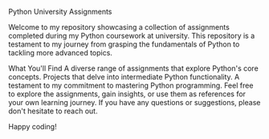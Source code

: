 Python University Assignments

Welcome to my repository showcasing a collection of assignments completed during my Python coursework at university. This repository is a testament to my journey from grasping the fundamentals of Python to tackling more advanced topics.

What You'll Find
A diverse range of assignments that explore Python's core concepts.
Projects that delve into intermediate Python functionality.
A testament to my commitment to mastering Python programming.
Feel free to explore the assignments, gain insights, or use them as references for your own learning journey. If you have any questions or suggestions, please don't hesitate to reach out.

Happy coding!
